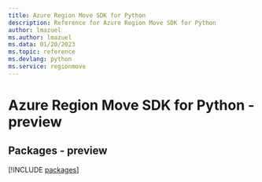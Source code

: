 ```yaml
---
title: Azure Region Move SDK for Python
description: Reference for Azure Region Move SDK for Python
author: lmazuel
ms.author: lmazuel
ms.data: 01/20/2023
ms.topic: reference
ms.devlang: python
ms.service: regionmove
---
```

# Azure Region Move SDK for Python - preview
## Packages - preview
[!INCLUDE [packages](region-move-index.md)]